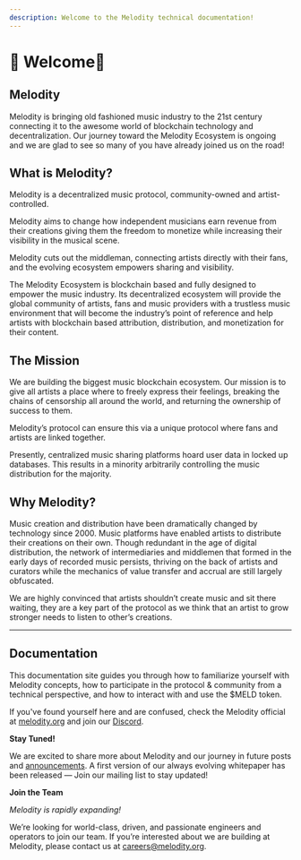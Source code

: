 ```yaml
---
description: Welcome to the Melodity technical documentation!
---
```


# 🎵 Welcome🎵

## Melodity

Melodity is bringing old fashioned music industry to the 21st century connecting it to the awesome world of blockchain technology and decentralization. Our journey toward the Melodity Ecosystem is ongoing and we are glad to see so many of you have already joined us on the road!

## **What is Melodity?** <a href="#bacf" id="bacf"></a>

Melodity is a decentralized music protocol, community-owned and artist-controlled.

Melodity aims to change how independent musicians earn revenue from their creations giving them the freedom to monetize while increasing their visibility in the musical scene.

Melodity cuts out the middleman, connecting artists directly with their fans, and the evolving ecosystem empowers sharing and visibility.

The Melodity Ecosystem is blockchain based and fully designed to empower the music industry. Its decentralized ecosystem will provide the global community of artists, fans and music providers with a trustless music environment that will become the industry’s point of reference and help artists with blockchain based attribution, distribution, and monetization for their content.

## The Mission <a href="#72bc" id="72bc"></a>

We are building the biggest music blockchain ecosystem. Our mission is to give all artists a place where to freely express their feelings, breaking the chains of censorship all around the world, and returning the ownership of success to them.

Melodity’s protocol can ensure this via a unique protocol where fans and artists are linked together.

Presently, centralized music sharing platforms hoard user data in locked up databases. This results in a minority arbitrarily controlling the music distribution for the majority.

## **Why Melodity?** <a href="#09e8" id="09e8"></a>

Music creation and distribution have been dramatically changed by technology since 2000. Music platforms have enabled artists to distribute their creations on their own. Though redundant in the age of digital distribution, the network of intermediaries and middlemen that formed in the early days of recorded music persists, thriving on the back of artists and curators while the mechanics of value transfer and accrual are still largely obfuscated.

We are highly convinced that artists shouldn’t create music and sit there waiting, they are a key part of the protocol as we think that an artist to grow stronger needs to listen to other’s creations.

****

## **Documentation** <a href="#09e8" id="09e8"></a>

This documentation site guides you through how to familiarize yourself with Melodity concepts, how to participate in the protocol & community from a technical perspective, and how to interact with and use the $MELD token.

If you've found yourself here and are confused, check the Melodity official at [melodity.org](https://www.melodity.org) and join our [Discord](https://discord.com/invite/Fzs9Dqx8NW).



**Stay Tuned!**

We are excited to share more about Melodity and our journey in future posts and [announcements](https://t.me/joinchat/L5-kX08tC243MjZk). A first version of our always evolving whitepaper has been released — Join our mailing list to stay updated!



**Join the Team**

_Melodity is rapidly expanding!_

We’re looking for world-class, driven, and passionate engineers and operators to join our team. If you’re interested about we are building at Melodity, please contact us at careers@melodity.org.
